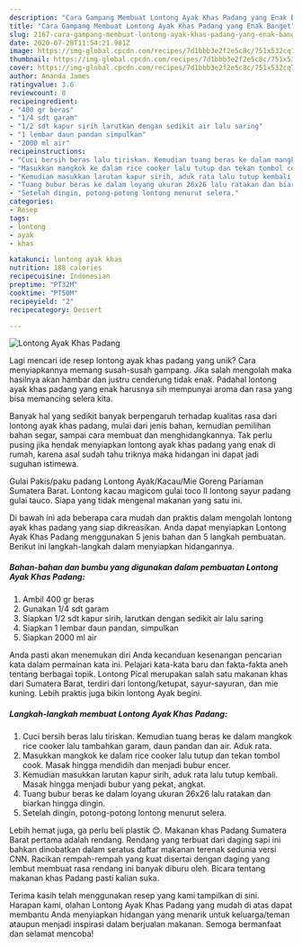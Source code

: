 ```yaml
---
description: "Cara Gampang Membuat Lontong Ayak Khas Padang yang Enak Banget"
title: "Cara Gampang Membuat Lontong Ayak Khas Padang yang Enak Banget"
slug: 2167-cara-gampang-membuat-lontong-ayak-khas-padang-yang-enak-banget
date: 2020-07-28T11:54:21.981Z
image: https://img-global.cpcdn.com/recipes/7d1bbb3e2f2e5c8c/751x532cq70/lontong-ayak-khas-padang-foto-resep-utama.jpg
thumbnail: https://img-global.cpcdn.com/recipes/7d1bbb3e2f2e5c8c/751x532cq70/lontong-ayak-khas-padang-foto-resep-utama.jpg
cover: https://img-global.cpcdn.com/recipes/7d1bbb3e2f2e5c8c/751x532cq70/lontong-ayak-khas-padang-foto-resep-utama.jpg
author: Amanda James
ratingvalue: 3.6
reviewcount: 8
recipeingredient:
- "400 gr beras"
- "1/4 sdt garam"
- "1/2 sdt kapur sirih larutkan dengan sedikit air lalu saring"
- "1 lembar daun pandan simpulkan"
- "2000 ml air"
recipeinstructions:
- "Cuci bersih beras lalu tiriskan. Kemudian tuang beras ke dalam mangkok rice cooker lalu tambahkan garam, daun pandan dan air. Aduk rata."
- "Masukkan mangkok ke dalam rice cooker lalu tutup dan tekan tombol cook. Masak hingga mendidih dan menjadi bubur encer."
- "Kemudian masukkan larutan kapur sirih, aduk rata lalu tutup kembali. Masak hingga menjadi bubur yang pekat, angkat."
- "Tuang bubur beras ke dalam loyang ukuran 26x26 lalu ratakan dan biarkan hingga dingin."
- "Setelah dingin, potong-potong lontong menurut selera."
categories:
- Resep
tags:
- lontong
- ayak
- khas

katakunci: lontong ayak khas 
nutrition: 188 calories
recipecuisine: Indonesian
preptime: "PT32M"
cooktime: "PT50M"
recipeyield: "2"
recipecategory: Dessert

---
```



![Lontong Ayak Khas Padang](https://img-global.cpcdn.com/recipes/7d1bbb3e2f2e5c8c/751x532cq70/lontong-ayak-khas-padang-foto-resep-utama.jpg)

Lagi mencari ide resep lontong ayak khas padang yang unik? Cara menyiapkannya memang susah-susah gampang. Jika salah mengolah maka hasilnya akan hambar dan justru cenderung tidak enak. Padahal lontong ayak khas padang yang enak harusnya sih mempunyai aroma dan rasa yang bisa memancing selera kita.

Banyak hal yang sedikit banyak berpengaruh terhadap kualitas rasa dari lontong ayak khas padang, mulai dari jenis bahan, kemudian pemilihan bahan segar, sampai cara membuat dan menghidangkannya. Tak perlu pusing jika hendak menyiapkan lontong ayak khas padang yang enak di rumah, karena asal sudah tahu triknya maka hidangan ini dapat jadi suguhan istimewa.

Gulai Pakis/paku padang Lontong Ayak/Kacau/Mie Goreng Pariaman Sumatera Barat. Lontong kacau magicom gulai toco II lontong sayur padang gulai tauco. Siapa yang tidak mengenal makanan yang satu ini.


Di bawah ini ada beberapa cara mudah dan praktis dalam mengolah lontong ayak khas padang yang siap dikreasikan. Anda dapat menyiapkan Lontong Ayak Khas Padang menggunakan 5 jenis bahan dan 5 langkah pembuatan. Berikut ini langkah-langkah dalam menyiapkan hidangannya.

<!--inarticleads1-->

##### Bahan-bahan dan bumbu yang digunakan dalam pembuatan Lontong Ayak Khas Padang:

1. Ambil 400 gr beras
1. Gunakan 1/4 sdt garam
1. Siapkan 1/2 sdt kapur sirih, larutkan dengan sedikit air lalu saring
1. Siapkan 1 lembar daun pandan, simpulkan
1. Siapkan 2000 ml air


Anda pasti akan menemukan diri Anda kecanduan kesenangan pencarian kata dalam permainan kata ini. Pelajari kata-kata baru dan fakta-fakta aneh tentang berbagai topik. Lontong Pical merupakan salah satu makanan khas dari Sumatera Barat, terdiri dari lontong/ketupat, sayur-sayuran, dan mie kuning. Lebih praktis juga bikin lontong Ayak begini. 

<!--inarticleads2-->

##### Langkah-langkah membuat Lontong Ayak Khas Padang:

1. Cuci bersih beras lalu tiriskan. Kemudian tuang beras ke dalam mangkok rice cooker lalu tambahkan garam, daun pandan dan air. Aduk rata.
1. Masukkan mangkok ke dalam rice cooker lalu tutup dan tekan tombol cook. Masak hingga mendidih dan menjadi bubur encer.
1. Kemudian masukkan larutan kapur sirih, aduk rata lalu tutup kembali. Masak hingga menjadi bubur yang pekat, angkat.
1. Tuang bubur beras ke dalam loyang ukuran 26x26 lalu ratakan dan biarkan hingga dingin.
1. Setelah dingin, potong-potong lontong menurut selera.


Lebih hemat juga, ga perlu beli plastik 😊. Makanan khas Padang Sumatera Barat pertama adalah rendang. Rendang yang terbuat dari daging sapi ini bahkan dinobatkan dalam seratus daftar makanan terenak sedunia versi CNN. Racikan rempah-rempah yang kuat disertai dengan daging yang lembut membuat rasa rendang ini banyak diburu oleh. Bicara tentang makanan khas Padang pasti kalian suka. 

Terima kasih telah menggunakan resep yang kami tampilkan di sini. Harapan kami, olahan Lontong Ayak Khas Padang yang mudah di atas dapat membantu Anda menyiapkan hidangan yang menarik untuk keluarga/teman ataupun menjadi inspirasi dalam berjualan makanan. Semoga bermanfaat dan selamat mencoba!
